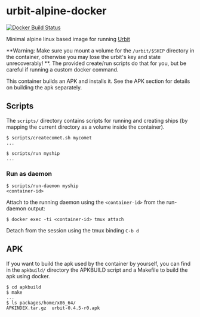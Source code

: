 # urbit-alpine-docker
[![Docker Build Status](https://img.shields.io/docker/build/asssaf/urbit-alpine.svg?style=flat)](https://hub.docker.com/r/asssaf/urbit-alpine/)

Minimal alpine linux based image for running [Urbit](https://urbit.org)

**Warning: Make sure you mount a volume for the `/urbit/$SHIP` directory in the container, otherwise you may lose the urbit's key and state unrecoverably! **. The provided create/run scripts do that for you, but be careful if running a custom docker command.

This container builds an APK and installs it. See the APK section for details on building the apk separately.

## Scripts
The `scripts/` directory contains scripts for running and creating ships (by mapping the current directory as a volume inside the container).

```
$ scripts/createcomet.sh mycomet
...

$ scripts/run myship
...
```

### Run as daemon
```
$ scripts/run-daemon myship
<container-id>
```

Attach to the running daemon using the `<container-id>` from the run-daemon output:
```
$ docker exec -ti <container-id> tmux attach
```

Detach from the session using the tmux binding `C-b d`

## APK
If you want to build the apk used by the container by yourself, you can find in the `apkbuild/` directory the APKBUILD script and a Makefile to build the apk using docker.

```
$ cd apkbuild
$ make
...
$ ls packages/home/x86_64/
APKINDEX.tar.gz  urbit-0.4.5-r0.apk
```

